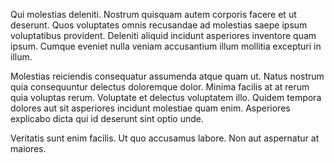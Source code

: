 Qui molestias deleniti. Nostrum quisquam autem corporis facere et ut deserunt. Quos voluptates omnis recusandae ad molestias saepe ipsum voluptatibus provident. Deleniti aliquid incidunt asperiores inventore quam ipsum. Cumque eveniet nulla veniam accusantium illum mollitia excepturi in illum.
 Molestias reiciendis consequatur assumenda atque quam ut. Natus nostrum quia consequuntur delectus doloremque dolor. Minima facilis at at rerum quia voluptas rerum. Voluptate et delectus voluptatem illo. Quidem tempora dolores aut sit asperiores incidunt molestiae quam enim. Asperiores explicabo dicta qui id deserunt sint optio unde.
 Veritatis sunt enim facilis. Ut quo accusamus labore. Non aut aspernatur at maiores.
